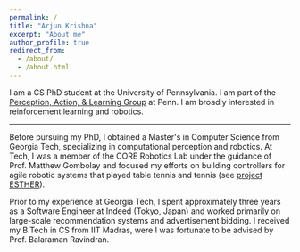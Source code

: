 ```yaml
---
permalink: /
title: "Arjun Krishna"
excerpt: "About me"
author_profile: true
redirect_from: 
  - /about/
  - /about.html
---
```


I am a CS PhD student at the University of Pennsylvania. I am part of the [Perception, Action, & Learning Group](https://www.grasp.upenn.edu/research-groups/perception-action-learning-group/) at Penn. I am broadly interested in reinforcement learning and robotics.

----

Before pursuing my PhD, I obtained a Master's in Computer Science from Georgia Tech, specializing in computational perception and robotics. At Tech, I was a member of the CORE Robotics Lab under the guidance of Prof. Matthew Gombolay and focused my efforts on building controllers for agile robotic systems that played table tennis and tennis (see [project ESTHER](https://www.youtube.com/watch?v=plUktbRLfQw)).

Prior to my experience at Georgia Tech, I spent approximately three years as a Software Engineer at Indeed (Tokyo, Japan) and worked primarily on large-scale recommendation systems and advertisement bidding. I received my B.Tech in CS from IIT Madras, were I was fortunate to be advised by Prof. Balaraman Ravindran.

